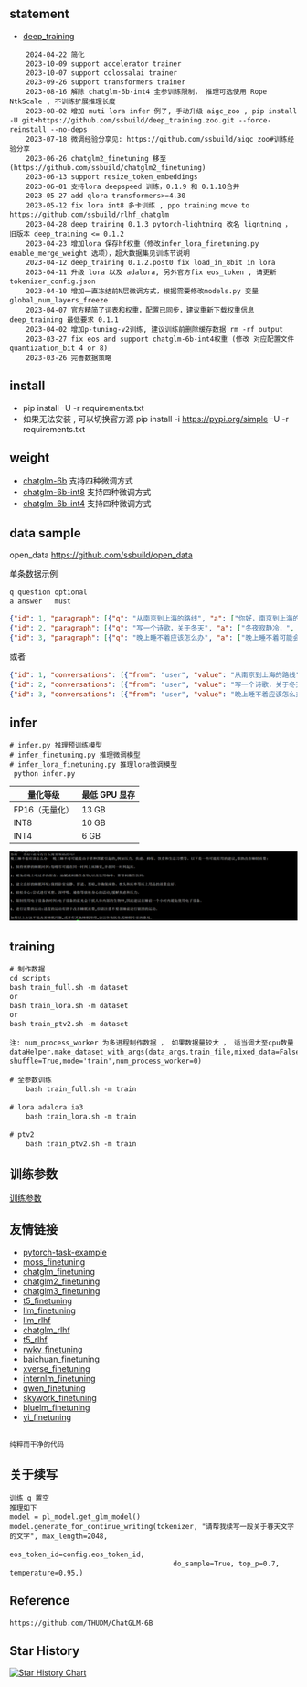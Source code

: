 ##  statement
- [deep_training](https://github.com/ssbuild/deep_training)

```text
    2024-04-22 简化
    2023-10-09 support accelerator trainer
    2023-10-07 support colossalai trainer
    2023-09-26 support transformers trainer
    2023-08-16 解除 chatglm-6b-int4 全参训练限制， 推理可选使用 Rope NtkScale , 不训练扩展推理长度
    2023-08-02 增加 muti lora infer 例子, 手动升级 aigc_zoo , pip install -U git+https://github.com/ssbuild/deep_training.zoo.git --force-reinstall --no-deps 
    2023-07-18 微调经验分享见: https://github.com/ssbuild/aigc_zoo#训练经验分享
    2023-06-26 chatglm2_finetuning 移至(https://github.com/ssbuild/chatglm2_finetuning)
    2023-06-13 support resize_token_embeddings
    2023-06-01 支持lora deepspeed 训练，0.1.9 和 0.1.10合并
    2023-05-27 add qlora transformers>=4.30
    2023-05-12 fix lora int8 多卡训练 , ppo training move to https://github.com/ssbuild/rlhf_chatglm
    2023-04-28 deep_training 0.1.3 pytorch-lightning 改名 ligntning ，旧版本 deep_training <= 0.1.2
    2023-04-23 增加lora 保存hf权重（修改infer_lora_finetuning.py enable_merge_weight 选项），超大数据集见训练节说明
    2023-04-12 deep_training 0.1.2.post0 fix load_in_8bit in lora
    2023-04-11 升级 lora 以及 adalora, 另外官方fix eos_token , 请更新tokenizer_config.json
    2023-04-10 增加一直冻结前N层微调方式，根据需要修改models.py 变量 global_num_layers_freeze
    2023-04-07 官方精简了词表和权重，配置已同步，建议重新下载权重信息 deep_training 最低要求 0.1.1
    2023-04-02 增加p-tuning-v2训练, 建议训练前删除缓存数据 rm -rf output
    2023-03-27 fix eos and support chatglm-6b-int4权重 (修改 对应配置文件quantization_bit 4 or 8)
    2023-03-26 完善数据策略
```
   


## install
  - pip install -U -r requirements.txt
  - 如果无法安装 , 可以切换官方源 pip install -i https://pypi.org/simple -U -r requirements.txt  


## weight

- [chatglm-6b](https://huggingface.co/THUDM/chatglm-6b)   支持四种微调方式
- [chatglm-6b-int8](https://huggingface.co/THUDM/chatglm-6b-int8)  支持四种微调方式
- [chatglm-6b-int4](https://huggingface.co/THUDM/chatglm-6b-int4)  支持四种微调方式
    


## data sample
   open_data https://github.com/ssbuild/open_data
    
单条数据示例
```text
q question optional
a answer   must

```
```json
{"id": 1, "paragraph": [{"q": "从南京到上海的路线", "a": ["你好，南京到上海的路线如下：", "1. 南京到上海，可以乘坐南京地铁1号线，在南京站乘坐轨道交通1号线。", "2. 南京到浦东机场，可以搭乘上海地铁1号，在陆家嘴站乘坐地铁1线，在浦东国际机场站乘坐机场快线，前往上海浦东国际机场。", "3. 上海到南京，可以换乘上海地铁2号线，从南京站换乘地铁2线，再从南京南站换乘地铁1路，然后到达上海站"]}]}
{"id": 2, "paragraph": [{"q": "写一个诗歌，关于冬天", "a": ["冬夜寂静冷，", "云在天边飘，", "冰封白雪上， ", "寒冷像一场雪。", " ", "雪花融化成冰，", "像那雪花飘洒，", "在寒冷的冬天，", "感受春天的喜悦。", " 冬日里，", "风雪渐消，", "一片寂静，", "把快乐和温暖带回家。"]}]}
{"id": 3, "paragraph": [{"q": "晚上睡不着应该怎么办", "a": ["晚上睡不着可能会让你感到焦虑或不舒服,但以下是一些可以帮助你入睡的方法:", "", "1. 制定规律的睡眠时间表:保持规律的睡眠时间表可以帮助你建立健康的睡眠习惯,使你更容易入睡。尽量在每天的相同时间上床,并在同一时间起床。", "2. 创造一个舒适的睡眠环境:确保睡眠环境舒适,安静,黑暗且温度适宜。可以使用舒适的床上用品,并保持房间通风。", "3. 放松身心:在睡前做些放松的活动,例如泡个热水澡,听些轻柔的音乐,阅读一些有趣的书籍等,有助于缓解紧张和焦虑,使你更容易入睡。", "4. 避免饮用含有咖啡因的饮料:咖啡因是一种刺激性物质,会影响你的睡眠质量。尽量避免在睡前饮用含有咖啡因的饮料,例如咖啡,茶和可乐。", "5. 避免在床上做与睡眠无关的事情:在床上做些与睡眠无关的事情,例如看电影,玩游戏或工作等,可能会干扰你的睡眠。", "6. 尝试呼吸技巧:深呼吸是一种放松技巧,可以帮助你缓解紧张和焦虑,使你更容易入睡。试着慢慢吸气,保持几秒钟,然后缓慢呼气。", "", "如果这些方法无法帮助你入睡,你可以考虑咨询医生或睡眠专家,寻求进一步的建议。"]}]}
```

或者

```json
{"id": 1, "conversations": [{"from": "user", "value": "从南京到上海的路线"}, {"from": "assistant", "value": ["你好，南京到上海的路线如下：", "1. 南京到上海，可以乘坐南京地铁1号线，在南京站乘坐轨道交通1号线。", "2. 南京到浦东机场，可以搭乘上海地铁1号，在陆家嘴站乘坐地铁1线，在浦东国际机场站乘坐机场快线，前往上海浦东国际机场。", "3. 上海到南京，可以换乘上海地铁2号线，从南京站换乘地铁2线，再从南京南站换乘地铁1路，然后到达上海站"]}]}
{"id": 2, "conversations": [{"from": "user", "value": "写一个诗歌，关于冬天"}, {"from": "assistant", "value": ["冬夜寂静冷，", "云在天边飘，", "冰封白雪上， ", "寒冷像一场雪。", " ", "雪花融化成冰，", "像那雪花飘洒，", "在寒冷的冬天，", "感受春天的喜悦。", " 冬日里，", "风雪渐消，", "一片寂静，", "把快乐和温暖带回家。"]}]}
{"id": 3, "conversations": [{"from": "user", "value": "晚上睡不着应该怎么办"}, {"from": "assistant", "value": ["晚上睡不着可能会让你感到焦虑或不舒服,但以下是一些可以帮助你入睡的方法:", "", "1. 制定规律的睡眠时间表:保持规律的睡眠时间表可以帮助你建立健康的睡眠习惯,使你更容易入睡。尽量在每天的相同时间上床,并在同一时间起床。", "2. 创造一个舒适的睡眠环境:确保睡眠环境舒适,安静,黑暗且温度适宜。可以使用舒适的床上用品,并保持房间通风。", "3. 放松身心:在睡前做些放松的活动,例如泡个热水澡,听些轻柔的音乐,阅读一些有趣的书籍等,有助于缓解紧张和焦虑,使你更容易入睡。", "4. 避免饮用含有咖啡因的饮料:咖啡因是一种刺激性物质,会影响你的睡眠质量。尽量避免在睡前饮用含有咖啡因的饮料,例如咖啡,茶和可乐。", "5. 避免在床上做与睡眠无关的事情:在床上做些与睡眠无关的事情,例如看电影,玩游戏或工作等,可能会干扰你的睡眠。", "6. 尝试呼吸技巧:深呼吸是一种放松技巧,可以帮助你缓解紧张和焦虑,使你更容易入睡。试着慢慢吸气,保持几秒钟,然后缓慢呼气。", "", "如果这些方法无法帮助你入睡,你可以考虑咨询医生或睡眠专家,寻求进一步的建议。"]}]}
```



## infer
    # infer.py 推理预训练模型
    # infer_finetuning.py 推理微调模型
    # infer_lora_finetuning.py 推理lora微调模型
     python infer.py


| **量化等级**    | **最低 GPU 显存** |
| -------------- | ----------------- |
| FP16（无量化）   | 13 GB             |
| INT8           | 10 GB              |
| INT4           | 6 GB               |

   

![inference](data/1.png)





## training
```text
# 制作数据
cd scripts
bash train_full.sh -m dataset 
or
bash train_lora.sh -m dataset 
or
bash train_ptv2.sh -m dataset 

注: num_process_worker 为多进程制作数据 ， 如果数据量较大 ， 适当调大至cpu数量
dataHelper.make_dataset_with_args(data_args.train_file,mixed_data=False, shuffle=True,mode='train',num_process_worker=0)

# 全参数训练 
    bash train_full.sh -m train
    
# lora adalora ia3 
    bash train_lora.sh -m train
    
# ptv2
    bash train_ptv2.sh -m train
```

## 训练参数
[训练参数](args.MD)




## 友情链接

- [pytorch-task-example](https://github.com/ssbuild/pytorch-task-example)
- [moss_finetuning](https://github.com/ssbuild/moss_finetuning)
- [chatglm_finetuning](https://github.com/ssbuild/chatglm_finetuning)
- [chatglm2_finetuning](https://github.com/ssbuild/chatglm2_finetuning)
- [chatglm3_finetuning](https://github.com/ssbuild/chatglm3_finetuning)
- [t5_finetuning](https://github.com/ssbuild/t5_finetuning)
- [llm_finetuning](https://github.com/ssbuild/llm_finetuning)
- [llm_rlhf](https://github.com/ssbuild/llm_rlhf)
- [chatglm_rlhf](https://github.com/ssbuild/chatglm_rlhf)
- [t5_rlhf](https://github.com/ssbuild/t5_rlhf)
- [rwkv_finetuning](https://github.com/ssbuild/rwkv_finetuning)
- [baichuan_finetuning](https://github.com/ssbuild/baichuan_finetuning)
- [xverse_finetuning](https://github.com/ssbuild/xverse_finetuning)
- [internlm_finetuning](https://github.com/ssbuild/internlm_finetuning)
- [qwen_finetuning](https://github.com/ssbuild/qwen_finetuning)
- [skywork_finetuning](https://github.com/ssbuild/skywork_finetuning)
- [bluelm_finetuning](https://github.com/ssbuild/bluelm_finetuning)
- [yi_finetuning](https://github.com/ssbuild/yi_finetuning)

## 
    纯粹而干净的代码


## 关于续写
    训练 q 置空
    推理如下
    model = pl_model.get_glm_model()
    model.generate_for_continue_writing(tokenizer, "请帮我续写一段关于春天文字的文字", max_length=2048,
                                            eos_token_id=config.eos_token_id,
                                            do_sample=True, top_p=0.7, temperature=0.95,)
    

## Reference
    https://github.com/THUDM/ChatGLM-6B




## Star History

[![Star History Chart](https://api.star-history.com/svg?repos=ssbuild/chatglm_finetuning&type=Date)](https://star-history.com/#ssbuild/chatglm_finetuning&Date)

